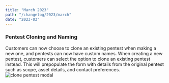 ```yaml
---
title: "March 2023"
path: "/changelog/2023/march"
date: "2023-03"
---
```



### Pentest Cloning and Naming
Customers can now choose to clone an existing pentest when making a new one, and pentests can now have custom names. When creating a new pentest, customers can select the option to clone an existing pentest instead. This will prepopulate the form with details from the original pentest such as scope, asset details, and contact preferences.
![clone pentest modal](/images/clone-pentest.png)